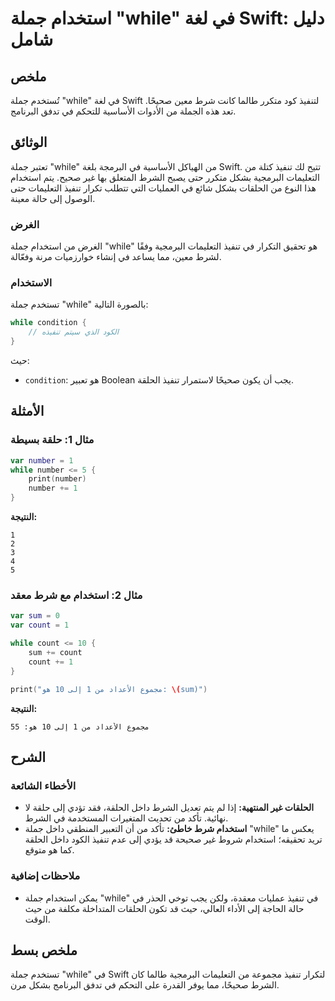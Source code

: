 <!--
Meta Description: # استخدام جملة "while" في لغة Swift: دليل شامل ## ملخص تُستخدم جملة "while" في لغة Swift لتنفيذ كود متكرر طالما كانت شرط معين صحيحًا. تعد هذه الجملة م...
Meta Keywords: while, جملة, استخدام, swift, تنفيذ
-->

# استخدام جملة "while" في لغة Swift: دليل شامل

## ملخص
تُستخدم جملة "while" في لغة Swift لتنفيذ كود متكرر طالما كانت شرط معين صحيحًا. تعد هذه الجملة من الأدوات الأساسية للتحكم في تدفق البرنامج.

## الوثائق
تعتبر جملة "while" من الهياكل الأساسية في البرمجة بلغة Swift. تتيح لك تنفيذ كتلة من التعليمات البرمجية بشكل متكرر حتى يصبح الشرط المتعلق بها غير صحيح. يتم استخدام هذا النوع من الحلقات بشكل شائع في العمليات التي تتطلب تكرار تنفيذ التعليمات حتى الوصول إلى حالة معينة.

### الغرض
الغرض من استخدام جملة "while" هو تحقيق التكرار في تنفيذ التعليمات البرمجية وفقًا لشرط معين، مما يساعد في إنشاء خوارزميات مرنة وفعّالة.

### الاستخدام
تستخدم جملة "while" بالصورة التالية:

```swift
while condition {
    // الكود الذي سيتم تنفيذه
}
```

حيث:
- `condition`: هو تعبير Boolean يجب أن يكون صحيحًا لاستمرار تنفيذ الحلقة.

## الأمثلة
### مثال 1: حلقة بسيطة
```swift
var number = 1
while number <= 5 {
    print(number)
    number += 1
}
```
**النتيجة:** 
```
1
2
3
4
5
```

### مثال 2: استخدام مع شرط معقد
```swift
var sum = 0
var count = 1

while count <= 10 {
    sum += count
    count += 1
}

print("مجموع الأعداد من 1 إلى 10 هو: \(sum)")
```
**النتيجة:** 
```
مجموع الأعداد من 1 إلى 10 هو: 55
```

## الشرح
### الأخطاء الشائعة
- **الحلقات غير المنتهية:** إذا لم يتم تعديل الشرط داخل الحلقة، فقد تؤدي إلى حلقة لا نهائية. تأكد من تحديث المتغيرات المستخدمة في الشرط.
- **استخدام شرط خاطئ:** تأكد من أن التعبير المنطقي داخل جملة "while" يعكس ما تريد تحقيقه؛ استخدام شروط غير صحيحة قد يؤدي إلى عدم تنفيذ الكود داخل الحلقة كما هو متوقع.

### ملاحظات إضافية
- يمكن استخدام جملة "while" في تنفيذ عمليات معقدة، ولكن يجب توخي الحذر في حالة الحاجة إلى الأداء العالي، حيث قد تكون الحلقات المتداخلة مكلفة من حيث الوقت.

## ملخص بسط
تستخدم جملة "while" في Swift لتكرار تنفيذ مجموعة من التعليمات البرمجية طالما كان الشرط صحيحًا، مما يوفر القدرة على التحكم في تدفق البرنامج بشكل مرن.